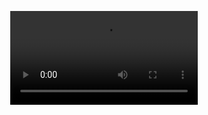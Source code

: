 <html dir="ltr" lang="en-US"><head><meta charset="utf-8">
<style>
  body {
    margin: 0;
    overflow: hidden;
  }
</style>
<link rel="stylesheet" href="//theme/colors.css?sets=ref&amp;generate_rgb_vars=true">

<!-- Order is important for these files since "app_main.js" reads from
	`window.loadTimeData`. -->
<script src="/receiver.js" type="module"></script>

<!-- Populates `window.loadTimeData.data`. Needs to be after "receiver.js" which
  loads "sandboxed_load_time_data.js". But module scripts do not block parsing,
  so these non-module scripts must be loaded on the defer queue. -->
<script src="/strings.js" defer=""></script>
<script src="/js/app_main.js" defer=""></script>

<style id="inert-style">
[inert] {
  pointer-events: none;
  cursor: default;
}

[inert], [inert] * {
  user-select: none;
  -webkit-user-select: none;
  -moz-user-select: none;
  -ms-user-select: none;
}
</style></head><body>
<backlight-app hideappbarinfullscreen=""><backlight-drop-target><backlight-video-handler loaderror=""><backlight-video-viewport><backlight-managed-video style="transition-duration: unset; transform: translate(-1652.5px, -768px) scale(0.139323);"><video src="blob:chrome-untrusted://media-app/3a359b35-6ed4-444b-b8e7-be15fed41290" aria-description="5155396-uhd_3840_2160_30fps.mp4" autopictureinpicture="" style="cursor: unset;"></video></backlight-managed-video><backlight-video-controls dir="ltr"></backlight-video-controls></backlight-video-viewport></backlight-video-handler></backlight-drop-target></backlight-app><ea-a11y-announcer aria-live="polite" style="position: absolute; height: 0px; width: 0px; overflow: hidden;">5155396-uhd_3840_2160_30fps.mp4</ea-a11y-announcer></body></html>
